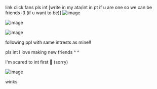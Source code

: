link click fans pls int [write in my ata/int in pt if u are one so we can be friends :3 (if u want to be)]
![image](https://github.com/user-attachments/assets/2c469514-d2a2-4162-afa1-314ca0aaea8b)

![image](https://github.com/user-attachments/assets/127449a0-0eae-4b25-9968-3259c477b068)

![image](https://github.com/user-attachments/assets/acb63900-52ad-419f-89e0-baded918f545)


following ppl with same intrests as mine!! 

pls int I love making new friends ^ ^


I'm scared to int first 🥀 (sorry)

![image](https://github.com/user-attachments/assets/63174262-0109-477b-9a4f-2a386fdb4285)


winks 







